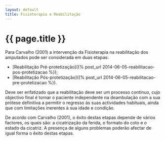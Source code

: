 ```yaml
---
layout: default
title: Fisioterapia e Reabilitação
---
```


#  {{ page.title }}

Para Carvalho (2001) a intervenção da Fisioterapia na reabilitação dos amputados pode ser considerada em duas etapas:

* [Reabilitação Pré-protetização]({% post_url 2014-06-05-reabilitacao-pos-protetizacao %});
* [Reabilitação Pós-protetização]({% post_url 2014-06-05-reabilitacao-pre-protetizacao %}).

Deve ser enfatizado que a reabilitação deve ser um processo contínuo, cujo objectivo final é tornar o paciente independente na deambulação com a sua prótese definitiva a permitir o regresso às suas actividades habituais, ainda que com limitações inerentes à sua idade e condição.

De acordo com Carvalho (2001), o êxito destas etapas depende de vários factores, os quais são: a cicatrização da ferida, o formato do coto e o estado da cicatriz. A presença de alguns problemas poderão afectar de igual forma o êxito destas etapas.
